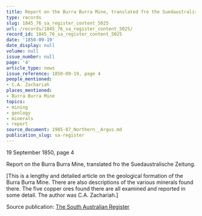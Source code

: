 ```yaml
---
title: Report on the Burra Burra Mine, translated fro the Suedaustralische Zeitung
type: records
slug: 1845_76_sa_register_content_5025
url: /records/1845_76_sa_register_content_5025/
record_id: 1845_76_sa_register_content_5025
date: '1850-09-19'
date_display: null
volume: null
issue_number: null
page: '4'
article_type: news
issue_reference: 1850-09-19, page 4
people_mentioned:
- C.A. Zachariah
places_mentioned:
- Burra Burra Mine
topics:
- mining
- geology
- minerals
- report
source_document: 1985-87_Northern__Argus.md
publication_slug: sa-register
---
```


19 September 1850, page 4

Report on the Burra Burra Mine, translated fro the Suedaustralische Zeitung.

[This is a lengthy and detailed article on the geological formation of the Burra Burra Mine.  There are also descriptions of the various minerals found there.  The five copper ores found there are all examined and reported in some detail.  The author was C.A. Zachariah.]

Source publication: [The South Australian Register](/publications/sa-register/)
